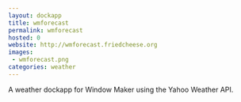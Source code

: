 ```yaml
---
layout: dockapp
title: wmforecast
permalink: wmforecast
hosted: 0
website: http://wmforecast.friedcheese.org
images:
 - wmforecast.png
categories: weather
---
```

A weather dockapp for Window Maker using the Yahoo Weather API.
